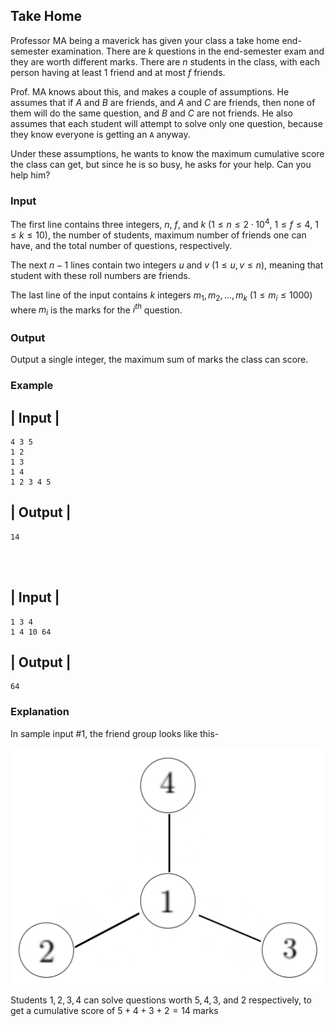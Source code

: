 ## **Take Home**
Professor MA being a maverick has given your class a take home end-semester examination. There are $k$ questions in the end-semester exam and they are worth different marks. There are $n$ students in the class, with each person having at least $1$ friend and at most $f$ friends.

Prof. MA knows about this, and makes a couple of assumptions. He assumes that if $A$ and $B$ are friends, and $A$ and $C$ are friends, then none of them will do the same question, and $B$ and $C$ are not friends. He also assumes that each student will attempt to solve only one question, because they know everyone is getting an `A` anyway.

Under these assumptions, he wants to know the maximum cumulative score the class can get, but since he is so busy, he asks for your help. Can you help him?

### **Input**
The first line contains three integers, $n$, $f$, and $k$ ($1\leq n\leq 2\cdot10^4$, $1\leq f\leq 4$, $1\leq k\leq 10$), the number of students, maximum number of friends one can have, and the total number of questions, respectively.

The next $n-1$ lines contain two integers $u$ and $v$ ($1\leq u, v\leq n$), meaning that student with these roll numbers are friends.

The last line of the input contains $k$ integers $m_1, m_2,\dots, m_k$ ($1\leq m_i\leq 1000$) where $m_i$ is the marks for the $i^{th}$ question.

### **Output**
Output a single integer, the maximum sum of marks the class can score.

### **Example**

| Input |
---
```
4 3 5
1 2
1 3
1 4
1 2 3 4 5
```
| Output |
---
```
14
```
<br>
<br>

| Input |
---
```
1 3 4
1 4 10 64
```
| Output |
---
```
64
```

### **Explanation**
In sample input #1, the friend group looks like this-

![Friend group](./Ex.png)

Students $1, 2, 3, 4$ can solve questions worth $5, 4, 3,$ and $2$ respectively, to get a cumulative score of $5+4+3+2=14$ marks